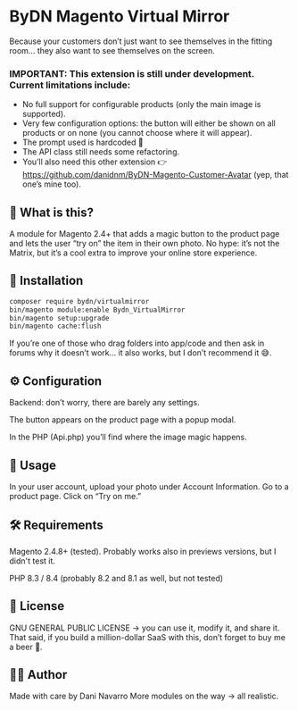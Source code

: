 # ByDN Magento Virtual Mirror

Because your customers don’t just want to see themselves in the fitting room… they also want to see themselves on the screen.

### IMPORTANT: This extension is still under development. Current limitations include:

- No full support for configurable products (only the main image is supported).
- Very few configuration options: the button will either be shown on all products or on none (you cannot choose where it will appear).
- The prompt used is hardcoded 😬
- The API class still needs some refactoring.
- You’ll also need this other extension 👉 https://github.com/danidnm/ByDN-Magento-Customer-Avatar (yep, that one’s mine too).

## 🤔 What is this?

A module for Magento 2.4+ that adds a magic button to the product page and lets the user “try on” the item in their own photo.
No hype: it’s not the Matrix, but it’s a cool extra to improve your online store experience.

## 🚀 Installation

```bash
composer require bydn/virtualmirror
bin/magento module:enable Bydn_VirtualMirror
bin/magento setup:upgrade
bin/magento cache:flush
```

If you’re one of those who drag folders into app/code and then ask in forums why it doesn’t work… it also works, but I don’t recommend it 😅.

## ⚙️ Configuration

Backend: don’t worry, there are barely any settings.

The button appears on the product page with a popup modal.

In the PHP (Api.php) you’ll find where the image magic happens.

## 🧪 Usage

In your user account, upload your photo under Account Information.
Go to a product page.
Click on “Try on me.”

## 🛠️ Requirements

Magento 2.4.8+ (tested). Probably works also in previews versions, but I didn't test it.

PHP 8.3 / 8.4 (probably 8.2 and 8.1 as well, but not tested)

## 📜 License

GNU GENERAL PUBLIC LICENSE → you can use it, modify it, and share it.
That said, if you build a million-dollar SaaS with this, don’t forget to buy me a beer 🍺.

## 👨‍💻 Author

Made with care by Dani Navarro
More modules on the way → all realistic.
